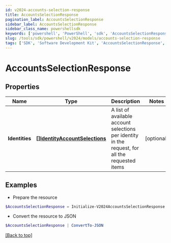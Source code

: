 ```yaml
---
id: v2024-accounts-selection-response
title: AccountsSelectionResponse
pagination_label: AccountsSelectionResponse
sidebar_label: AccountsSelectionResponse
sidebar_class_name: powershellsdk
keywords: ['powershell', 'PowerShell', 'sdk', 'AccountsSelectionResponse', 'V2024AccountsSelectionResponse'] 
slug: /tools/sdk/powershell/v2024/models/accounts-selection-response
tags: ['SDK', 'Software Development Kit', 'AccountsSelectionResponse', 'V2024AccountsSelectionResponse']
---
```



# AccountsSelectionResponse

## Properties

Name | Type | Description | Notes
------------ | ------------- | ------------- | -------------
**Identities** | [**[]IdentityAccountSelections**](identity-account-selections) | A list of available account selections per identity in the request, for all the requested items | [optional] 

## Examples

- Prepare the resource
```powershell
$AccountsSelectionResponse = Initialize-V2024AccountsSelectionResponse  -Identities null
```

- Convert the resource to JSON
```powershell
$AccountsSelectionResponse | ConvertTo-JSON
```


[[Back to top]](#) 

